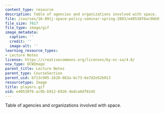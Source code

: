 ```yaml
---
content_type: resource
description: Table of agencies and organizations involved with space.
file: /courses/16-891j-space-policy-seminar-spring-2003/e40538f6ac9bb9126926dedca6df6145_players.gif
file_size: 7617
file_type: image/gif
image_metadata:
  caption: ''
  credit: ''
  image-alt: ''
learning_resource_types:
- Lecture Notes
license: https://creativecommons.org/licenses/by-nc-sa/4.0/
ocw_type: OCWImage
parent_title: Lecture Notes
parent_type: CourseSection
parent_uid: b713c905-1628-663a-bc73-6e7d2e52b013
resourcetype: Image
title: players.gif
uid: e40538f6-ac9b-b912-6926-dedca6df6145
---
```

Table of agencies and organizations involved with space.